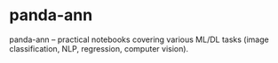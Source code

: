# panda-ann
panda-ann – practical notebooks covering various ML/DL tasks (image classification, NLP, regression, computer vision).
